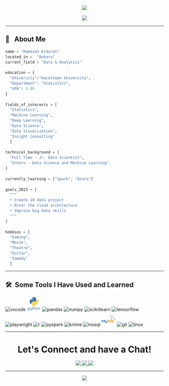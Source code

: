 <p align="center">
  <img src="https://capsule-render.vercel.app/api?type=waving&color=gradient&text=Hello!&height=100&section=header"/>
</p>


<p align="center">
  <img src= "https://media0.giphy.com/media/EOpZ7XsVfTN2E/giphy.gif?cid=ecf05e47d6bvvu94j6gu4f09ypu166rjbhthc26z6qj46dc7&rid=giphy.gif&ct=g">
</p>

---

<h2> 👻 &nbsp; About Me</h2>

```python
name = "Ramazan Erduran"
located_in =  "Ankara"
current_field = "Data & Analytics"

education = {
  "University":"Hacettepe University",
  "Department": "Statistics",
  "GPA": 3.05
}

fields_of_interests = [
  "Statistics",
  "Machine Learning",
  "Deep Learning",
  "Data Science",
  "Data Visualization",
  "Insight Consulting"
  ]

technical_background = [
  "Full Time - Jr. Data Scientist",
  "Intern - Data Science and Machine Learning"
]
  
currently_learning = ["Spark", "Azure"]

goals_2023 = [
  """
  • Create 10 data project
  • Enter the cloud architecture
  • Improve big data skills
  """
]

hobbies = [
  "Gaming",
  "Movie",
  "Theatre",
  "Guitar",
  "Comedy"
  ]
```
  
---  
  
<h2> 🛠️ &nbsp;Some Tools I Have Used and Learned</h2>
<p align="left">
<img src="https://cdn.jsdelivr.net/gh/devicons/devicon/icons/vscode/vscode-original.svg" alt="vscode" height="45"/>
<img src="https://raw.githubusercontent.com/devicons/devicon/master/icons/python/python-original-wordmark.svg" alt="python" height="45" />
<img src="https://upload.wikimedia.org/wikipedia/commons/thumb/e/ed/Pandas_logo.svg/2560px-Pandas_logo.svg.png" alt="pandas" height="45" />
<img src="https://upload.wikimedia.org/wikipedia/commons/thumb/3/31/NumPy_logo_2020.svg/2560px-NumPy_logo_2020.svg.png" alt="numpy" height="45" />
<img src="https://upload.wikimedia.org/wikipedia/commons/0/05/Scikit_learn_logo_small.svg" alt="scikitlearn" height="45"> 
<img src="https://www.vectorlogo.zone/logos/tensorflow/tensorflow-ar21.svg" alt="tensorflow" height="45" />
<img src="https://www.lambdatest.com/resources/images/header/Playwright_logo.svg" alt="playwright" height="45"> 
<img src="https://www.r-project.org/Rlogo.png" alt="r" height="45" />
<img src="https://www.vectorlogo.zone/logos/apache_spark/apache_spark-ar21.svg" alt="pyspark" height="45" />
<img src="https://www.knime.com/themes/custom/bootstrap_knime/logo.svg" alt="knime" height="45" />
<img src="https://www.svgrepo.com/show/303229/microsoft-sql-server-logo.svg" alt="mssql"height="45" />
<img src="https://raw.githubusercontent.com/devicons/devicon/master/icons/mysql/mysql-original-wordmark.svg" alt="mysql" height="45" />
<img src="https://cdn.jsdelivr.net/gh/devicons/devicon/icons/git/git-original.svg" alt="git" height="45"/>
<img src="https://cdn.jsdelivr.net/gh/devicons/devicon/icons/linux/linux-original.svg" alt="linux" width="45" height="45"> 

  
---

<h1 align="center">
  Let's Connect and have a Chat!
</h1>

<p align="center">
<a href="https://www.linkedin.com/in/ramazan-erduran/">
  <img height="50" src="https://cdn-icons-png.flaticon.com/512/174/174857.png"/>
</a>
<a href="https://www.medium.com/@ashnumpy">
  <img height="50" src="https://cdn-icons-png.flaticon.com/512/5968/5968906.png"/>
</a>
<a href="https://www.instagram.com/rz_png/">
  <img height="50" src="https://cdn-icons-png.flaticon.com/512/174/174855.png"/>
</a>
</p>

---
  
<p align="center">
  <img src="https://capsule-render.vercel.app/api?type=waving&color=gradient&height=100&section=footer"/>
</p>
